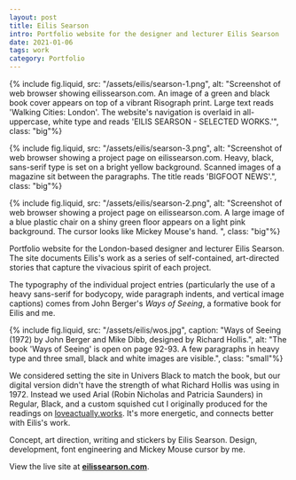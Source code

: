 ```yaml
---
layout: post
title: Eilis Searson
intro: Portfolio website for the designer and lecturer Eilis Searson
date: 2021-01-06
tags: work
category: Portfolio
---
```


{% include fig.liquid, src: "/assets/eilis/searson-1.png", alt: "Screenshot of web browser showing eilissearson.com. An image of a green and black book cover appears on top of a vibrant Risograph print. Large text reads 'Walking Cities: London'. The website's navigation is overlaid in all-uppercase, white type and reads 'EILIS SEARSON - SELECTED WORKS.'", class: "big"%}

{% include fig.liquid, src: "/assets/eilis/searson-3.png", alt: "Screenshot of web browser showing a project page  on eilissearson.com. Heavy, black, sans-serif type is set on a bright yellow background. Scanned images of a magazine sit between the paragraphs. The title reads 'BIGFOOT NEWS'.", class: "big"%}

{% include fig.liquid, src: "/assets/eilis/searson-2.png", alt: "Screenshot of web browser showing a project page on eilissearson.com. A large image of a blue plastic chair on a shiny green floor appears on a light pink background. The cursor looks like  Mickey Mouse's hand. ", class: "big"%}

Portfolio website for the London-based designer and lecturer Eilis Searson. The site documents Eilis's work as a series of self-contained, art-directed stories that capture the vivacious spirit of each project.

The typography of the individual project entries (particularly the use of a heavy sans-serif for bodycopy, wide paragraph indents, and vertical image captions) comes from John Berger's *Ways of Seeing*, a formative book for Eilis and me.

{% include fig.liquid, src: "/assets/eilis/wos.jpg", caption: "Ways of Seeing (1972) by John Berger and Mike Dibb, designed by Richard Hollis.", alt: "The book 'Ways of Seeing' is open on page 92-93. A few paragraphs in heavy type and three small, black and white images are visible.", class: "small"%}

We considered setting the site in Univers Black to match the book, but our digital version didn't have the strength of what Richard Hollis was using in 1972. Instead we used Arial (Robin Nicholas and Patricia Saunders) in Regular, Black, and a custom squished cut I originally produced for the readings on [loveactually.works](/work/love-actually/). It's more energetic, and connects better with Eilis's work.

Concept, art direction, writing and stickers by Eilis Searson. Design, development, font engineering and Mickey Mouse cursor by me.

View the live site at **[eilissearson.com](http://eilissearson.com/)**.
